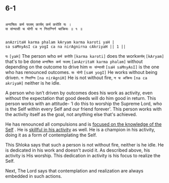 ## 6-1


```shloka-sa

अनाश्रितः कर्म फलम् कार्यम् कर्म करोति यः ।
स संन्यासी च योगी च न निराग्निर्न चाक्रियः ॥ १ ॥

```
```shloka-sa-hk

anAzritaH karma phalam kAryam karma karoti yaH |
sa saMnyAsI ca yogI ca na nirAgnirna cAkriyaH || 1 ||

```
`यः` `[yaH]` The person who `कर्म करोति` `[karma karoti]` does the work​ `कार्यम्` `[kAryam]` that's to be done `अनाश्रितः कर्म फलम्` `[anAzritaH karma phalam]` without depending on the outcome to drive him `सः संन्यासी` `[saH saMnyAsI]` is the one who has renounced outcomes. `सः योगी` `[saH yogI]` He works without being driven. `न निराग्निः` `[na nirAgniH]` He is not without fire, `न च अक्रियः` `[na ca akriyaH]` neither is he idle.

A person who isn’t driven by outcomes does his work as activity, even without the expectation that good deeds will do him good in return. This person works with an attitude- ‘I do this to worship the Supreme Lord​, who is the Self within every Self and our friend forever'. This person works with the activity itself as the goal, not anything else that's achieved.

He has renounced all compulsions and is 
[focused on the knowledge of the Self](3-3.md#jnAnayOga_a_defn)
. He is 
[skillful in his activity](2-40.md#karmayoga)
 as well. He is a champion in his activity, doing it as a form of contemplating the Self.

This Shloka says that such a person is not without fire, neither is he idle. He is dedicated in his work and doesn't avoid it. As described above, his activity is His worship. This dedication in activity is his focus to realize the Self.

Next, The Lord says that contemplation and realization are always embedded in such actions.


